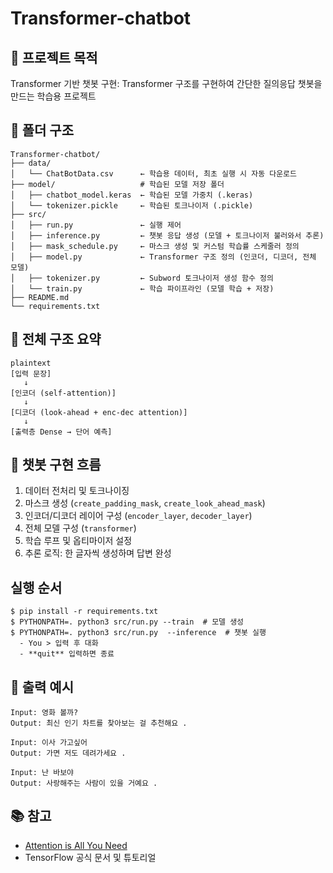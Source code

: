 # Transformer-chatbot 

## 📌 프로젝트 목적

  Transformer 기반 챗봇 구현: Transformer 구조를 구현하여 간단한 질의응답 챗봇을 만드는 학습용 프로젝트

## 📂 폴더 구조
```
Transformer-chatbot/   
├── data/
│   └── ChatBotData.csv      ← 학습용 데이터, 최초 실행 시 자동 다운로드
├── model/                   # 학습된 모델 저장 폴더  
│   ├── chatbot_model.keras  ← 학습된 모델 가중치 (.keras)
│   └── tokenizer.pickle     ← 학습된 토크나이저 (.pickle)
├── src/
│   ├── run.py               ← 실행 제어
│   ├── inference.py         ← 챗봇 응답 생성 (모델 + 토크나이저 불러와서 추론)
│   ├── mask_schedule.py     ← 마스크 생성 및 커스텀 학습률 스케줄러 정의
│   ├── model.py             ← Transformer 구조 정의 (인코더, 디코더, 전체 모델)
│   ├── tokenizer.py         ← Subword 토크나이저 생성 함수 정의
│   └── train.py             ← 학습 파이프라인 (모델 학습 + 저장)
├── README.md
└── requirements.txt
```

## 🧱 전체 구조 요약
  ```
  plaintext
  [입력 문장] 
     ↓
  [인코더 (self-attention)]
     ↓
  [디코더 (look-ahead + enc-dec attention)]
     ↓
  [출력층 Dense → 단어 예측]
  ```

## 🧭 챗봇 구현 흐름

  1. 데이터 전처리 및 토크나이징
  2. 마스크 생성 (`create_padding_mask`, `create_look_ahead_mask`)
  3. 인코더/디코더 레이어 구성 (`encoder_layer`, `decoder_layer`)
  4. 전체 모델 구성 (`transformer`)
  5. 학습 루프 및 옵티마이저 설정
  6. 추론 로직: 한 글자씩 생성하며 답변 완성
     
## 실행 순서
```
$ pip install -r requirements.txt
$ PYTHONPATH=. python3 src/run.py --train  # 모델 생성
$ PYTHONPATH=. python3 src/run.py  --inference  # 챗봇 실행
  - You > 입력 후 대화
  - **quit** 입력하면 종료
```


## 🔗 출력 예시
  ```
  Input: 영화 볼까?
  Output: 최신 인기 차트를 찾아보는 걸 추천해요 .
  
  Input: 이사 가고싶어
  Output: 가면 저도 데려가세요 .
  
  Input: 난 바보야
  Output: 사랑해주는 사람이 있을 거예요 .
  ```

## 📚 참고
  - [Attention is All You Need](https://arxiv.org/abs/1706.03762)
  - TensorFlow 공식 문서 및 튜토리얼